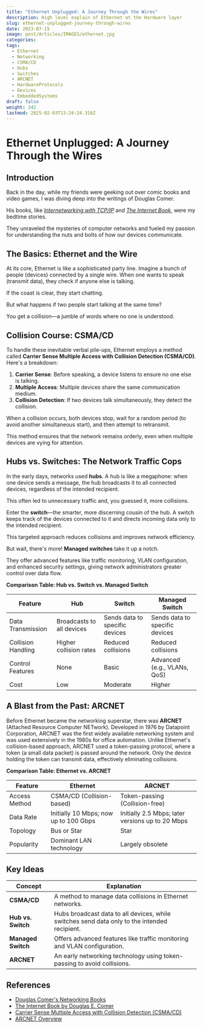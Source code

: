```yaml
---
title: "Ethernet Unplugged: A Journey Through the Wires"
description: High level explain of Ethernet at the Hardware layer
slug: ethernet-unplugged-journey-through-wires
date: 2023-07-15
image: post/Articles/IMAGES/ethernet.jpg
categories: 
tags:
  - Ethernet
  - Networking
  - CSMA/CD
  - Hubs
  - Switches
  - ARCNET
  - HardwareProtocols
  - Devices
  - EmbeddedSystems
draft: false
weight: 342
lastmod: 2025-02-03T13:24:24.316Z
---
```

# Ethernet Unplugged: A Journey Through the Wires

## Introduction

Back in the day, while my friends were geeking out over comic books and video games, I was diving deep into the writings of Douglas Comer.

His books, like [*Internetworking with TCP/IP*](https://www.cs.purdue.edu/homes/comer/netbooks.html) and [*The Internet Book*](https://www.porchlightbooks.com/product/internet-book-everything-you-need-to-know-about-computer-networking-and-how-the-internet-works--douglas-e-comer), were my bedtime stories.

They unraveled the mysteries of computer networks and fueled my passion for understanding the nuts and bolts of how our devices communicate.

## The Basics: Ethernet and the Wire

At its core, Ethernet is like a sophisticated party line. Imagine a bunch of people (devices) connected by a single wire. When one wants to speak (transmit data), they check if anyone else is talking.

If the coast is clear, they start chatting.

But what happens if two people start talking at the same time?

You get a collision—a jumble of words where no one is understood.

## Collision Course: CSMA/CD

To handle these inevitable verbal pile-ups, Ethernet employs a method called **Carrier Sense Multiple Access with Collision Detection (CSMA/CD)**. Here's a breakdown:

1. **Carrier Sense**: Before speaking, a device listens to ensure no one else is talking.
2. **Multiple Access**: Multiple devices share the same communication medium.
3. **Collision Detection**: If two devices talk simultaneously, they detect the collision.

When a collision occurs, both devices stop, wait for a random period (to avoid another simultaneous start), and then attempt to retransmit.

This method ensures that the network remains orderly, even when multiple devices are vying for attention.

## Hubs vs. Switches: The Network Traffic Cops

In the early days, networks used **hubs**. A hub is like a megaphone: when one device sends a message, the hub broadcasts it to all connected devices, regardless of the intended recipient.

This often led to unnecessary traffic and, you guessed it, more collisions.

Enter the **switch**—the smarter, more discerning cousin of the hub. A switch keeps track of the devices connected to it and directs incoming data only to the intended recipient.

This targeted approach reduces collisions and improves network efficiency.

But wait, there's more! **Managed switches** take it up a notch.

They offer advanced features like traffic monitoring, VLAN configuration, and enhanced security settings, giving network administrators greater control over data flow.

**Comparison Table: Hub vs. Switch vs. Managed Switch**

| Feature            | Hub                       | Switch                         | Managed Switch                 |
| ------------------ | ------------------------- | ------------------------------ | ------------------------------ |
| Data Transmission  | Broadcasts to all devices | Sends data to specific devices | Sends data to specific devices |
| Collision Handling | Higher collision rates    | Reduced collisions             | Reduced collisions             |
| Control Features   | None                      | Basic                          | Advanced (e.g., VLANs, QoS)    |
| Cost               | Low                       | Moderate                       | Higher                         |

## A Blast from the Past: ARCNET

Before Ethernet became the networking superstar, there was **ARCNET** (Attached Resource Computer NETwork). Developed in 1976 by Datapoint Corporation, ARCNET was the first widely available networking system and was used extensively in the 1980s for office automation. Unlike Ethernet's collision-based approach, ARCNET used a token-passing protocol, where a token (a small data packet) is passed around the network. Only the device holding the token can transmit data, effectively eliminating collisions.

**Comparison Table: Ethernet vs. ARCNET**

| Feature       | Ethernet                              | ARCNET                                           |
| ------------- | ------------------------------------- | ------------------------------------------------ |
| Access Method | CSMA/CD (Collision-based)             | Token-passing (Collision-free)                   |
| Data Rate     | Initially 10 Mbps; now up to 100 Gbps | Initially 2.5 Mbps; later versions up to 20 Mbps |
| Topology      | Bus or Star                           | Star                                             |
| Popularity    | Dominant LAN technology               | Largely obsolete                                 |

<!-- 
## Conclusion

Ethernet has come a long way from its humble beginnings, evolving into the backbone of modern networking. While technologies like ARCNET had their moment in the spotlight, Ethernet's adaptability and robustness have ensured its lasting prominence. And as we continue to build and expand our networks, the foundational principles laid out by pioneers like Douglas Comer remain as relevant as ever.
-->

## Key Ideas

| Concept            | Explanation                                                                                  |
| ------------------ | -------------------------------------------------------------------------------------------- |
| **CSMA/CD**        | A method to manage data collisions in Ethernet networks.                                     |
| **Hub vs. Switch** | Hubs broadcast data to all devices, while switches send data only to the intended recipient. |
| **Managed Switch** | Offers advanced features like traffic monitoring and VLAN configuration.                     |
| **ARCNET**         | An early networking technology using token-passing to avoid collisions.                      |

## References

* [Douglas Comer's Networking Books](https://www.cs.purdue.edu/homes/comer/netbooks.html)
* [The Internet Book by Douglas E. Comer](https://www.porchlightbooks.com/product/internet-book-everything-you-need-to-know-about-computer-networking-and-how-the-internet-works--douglas-e-comer)
* [Carrier Sense Multiple Access with Collision Detection (CSMA/CD)](https://www.youtube.com/watch?v=XrimgDtk34s)
* [ARCNET Overview](https://www.arcnet.cc/abtarc.htm)
